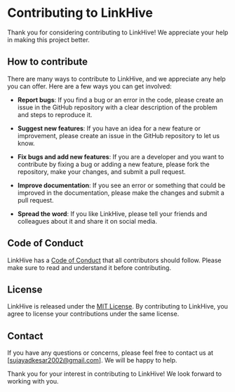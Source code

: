 # Contributing to LinkHive

Thank you for considering contributing to LinkHive! We appreciate your help in making this project better.

## How to contribute

There are many ways to contribute to LinkHive, and we appreciate any help you can offer. Here are a few ways you can get involved:

-   **Report bugs**: If you find a bug or an error in the code, please create an issue in the GitHub repository with a clear description of the problem and steps to reproduce it.
    
-   **Suggest new features**: If you have an idea for a new feature or improvement, please create an issue in the GitHub repository to let us know.
    
-   **Fix bugs and add new features**: If you are a developer and you want to contribute by fixing a bug or adding a new feature, please fork the repository, make your changes, and submit a pull request.
    
-   **Improve documentation**: If you see an error or something that could be improved in the documentation, please make the changes and submit a pull request.
    
-   **Spread the word**: If you like LinkHive, please tell your friends and colleagues about it and share it on social media.
    

## Code of Conduct

LinkHive has a [Code of Conduct](https://github.com/sujayadkesar/LinkHive/blob/main/CODE_OF_CONDUCT.md) that all contributors should follow. Please make sure to read and understand it before contributing.

## License

LinkHive is released under the [MIT License](https://github.com/sujayadkesar/LinkHive/blob/main/LICENSE). By contributing to LinkHive, you agree to license your contributions under the same license.

## Contact

If you have any questions or concerns, please feel free to contact us at [sujayadkesar2002@gmail.com]. We will be happy to help.

Thank you for your interest in contributing to LinkHive! We look forward to working with you.
